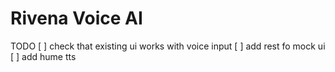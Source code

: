 # Rivena Voice AI 

TODO 
[ ] check that existing ui works with voice input
[ ] add rest fo mock ui 
[ ] add hume tts
